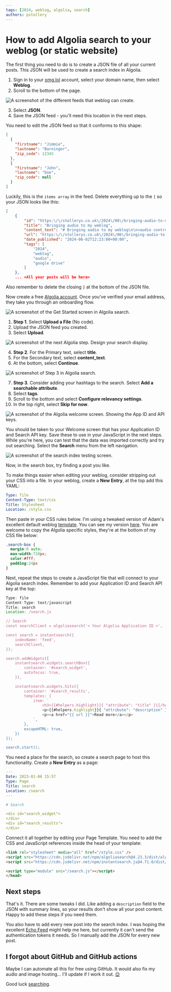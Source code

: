 ```yaml
---
tags: [2024, weblog, algolia, search]
authors: pstollery
---
```

# How to add Algolia search to your weblog (or static website)

The first thing you need to do is to create a JSON file of all your current posts. This JSON will be used to create a search index in Algolia. 

<!--truncate-->

1. Sign in to your [omg.lol](https://home.omg.lol/dashboard/) account, select your domain name, then select **<i class="fas fa-rss"></i> Weblog**.
2. Scroll to the bottom of the page.

![A screenshot of the different feeds that weblog can create.](https://cdn.some.pics/phils/667161206f26d.png)

3. Select **JSON**.
4. Save the JSON feed - you'll need this location in the next steps.

You need to edit the JSON feed so that it conforms to this shape:

```json
[
  {
    "firstname": "Jimmie",
    "lastname": "Barninger",
    "zip_code": 12345
  },
  {
    "firstname": "John",
    "lastname": "Doe",
    "zip_code": null
  }
]
```

Luckily, this is the `items array` in the feed. Delete everything up to the `[` so your JSON looks like this:

```json
[
    {
        "id": "https:\/\/stollerys.co.uk\/2024\/06\/bringing-audio-to-my-weblog",
        "title": "Bringing audio to my weblog",
        "content_text": "# Bringing audio to my weblog\n\n<audio controls>\n ....",
        "url": "https:\/\/stollerys.co.uk\/2024\/06\/bringing-audio-to-my-weblog",
        "date_published": "2024-06-02T12:23:00+00:00",
        "tags": [
            "2024",
            "weblog",
            "audio",
            "google drive"
        ]
    },
    ... <All your posts will be here>
```

Also remember to delete the closing `}` at the bottom of the JSON file.

Now create a free [Algolia account](https://dashboard.algolia.com/users/sign_up). Once you've verified your email address, they take you through an onboarding flow.

![A screenshot of the Get Started screen in Algolia search. ](https://cdn.some.pics/phils/66715b0e78e0e.png)

1. **Step 1**. Select **Upload a File** (No code).
2. Upload the JSON feed you created.
3. Select **Upload**.

![A screenshot of the next Algolia step. Design your search display. ](https://cdn.some.pics/phils/66715f9238797.png)

4. **Step 2**. For the Primary text, select **title**.
5. For the Secondary text, select **content_text**.
6. At the bottom, select **Continue**.

![A screenshot of Step 3 in Algolia search. ](https://cdn.some.pics/phils/66716279a27e8.png)

7. **Step 3**. Consider adding your hashtags to the search. Select **Add a searchable attribute**.
8. Select **tags**.
9. Scroll to the bottom and select **Configure relevancy settings**.
10. In the top right, select **Skip for now**.

![A screenshot of the Algolia welcome screen. Showing the App ID and API keys.](https://cdn.some.pics/phils/6671639994ad9.png)

You should be taken to your Welcome screen that has your Application ID and Search API key. Save these to use in your JavaScript in the next steps. While you're here, you can test that the data was imported correctly and try out searching. Select the **Search** menu from the left navigation.

![A screenshot of the search index testing screen.](https://cdn.some.pics/phils/66716457ec9da.png)

Now, in the search box, try finding a post you like.

To make things easier when editing your weblog, consider stripping out your CSS into a file. In your weblog, create a **New Entry**, at the top add this YAML:

```yaml
Type: file
Content-Type: text/css
Title: Stylesheet
Location: /style.css
```

Then paste in your CSS rules below. I'm using a tweaked version of Adam's excellent default weblog [template](https://github.com/neatnik/weblog.lol/blob/main/configuration/template.html). You can see my version [here](https://stollerys.co.uk/style.css). You are welcome to copy the Algolia specific styles, they're at the bottom of my CSS file below:

```css
.search-box {
  margin:0 auto;
  max-width:720px;
  color:#fff;
  padding:24px
}
```

Next, repeat the steps to create a JavaScript file that will connect to your Algolia search index. Remember to add your Application ID and Search API key at the top:

```javascript
Type: file
Content-Type: text/javascript
Title: search
Location: /search.js

// Search
const searchClient = algoliasearch('< Your Algolia Application ID >', '< Your Algolia Search API Key >');

const search = instantsearch({
    indexName: 'feed',
    searchClient,
});

search.addWidgets([
    instantsearch.widgets.searchBox({
        container: '#search_widget',
        autofocus: true,
    }),

    instantsearch.widgets.hits({
        container: '#search_results',
        templates: {
            item: `
                <h3>{{#helpers.highlight}}{ "attribute": "title" }{{/helpers.highlight}}</h3>
                <p>{{#helpers.highlight}}{ "attribute": "description" }{{/helpers.highlight}}</p>
                <p><a href="{{ url }}">Read more</a></p>
            `,
        },
        escapeHTML: true,
    })
]);

search.start();
```

You need a place for the search, so create a search page to host this functionality. Create a **New Entry** as a page:

```yaml
---
Date: 2023-01-06 15:57
Type: Page
Title: search
Location: /search
---

# Search

<div id="search_widget">
</div>
<div id="search_results">
</div>
```

Connect it all together by editing your Page Template. You need to add the CSS and JavaScript references inside the head of your template:

```HTML
<link rel="stylesheet" media="all" href="/style.css" />
<script src="https://cdn.jsdelivr.net/npm/algoliasearch@4.23.3/dist/algoliasearch-lite.umd.js" integrity="sha256-1QNshz86RqXe/qsCBldsUu13eAX6n/O98uubKQs87UI=" crossorigin="anonymous"></script>
<script src="https://cdn.jsdelivr.net/npm/instantsearch.js@4.71.0/dist/instantsearch.production.min.js" integrity="sha256-HwiQbSydpPkcoRaTUT9tAcbbWrDk+KkdjN7vlmEllGE=" crossorigin="anonymous"></script>

<script type="module" src="/search.js"></script>
</head>
```

## Next steps

That's it. There are some tweaks I did. Like adding a `description` field to the JSON with summary lines, so your results don't show all your post content. Happy to add these steps if you need them.

You also have to add every new post into the search index. I was hoping the excellent [Echo Feed](https://echofeed.app/) might help me here, but currently it can't send the authentication tokens it needs. So I manually add the JSON for every new post.

## I forgot about GitHub and GitHub actions

Maybe I can automate all this for free using GitHub. It would also fix my audio and image hosting... I'll update if I work it out. [😉](https://stollerys.co.uk/2024/06/testing-github-actions-to-add-new-weblog-posts-to-my-search-index)


Good luck [searching](/search).
